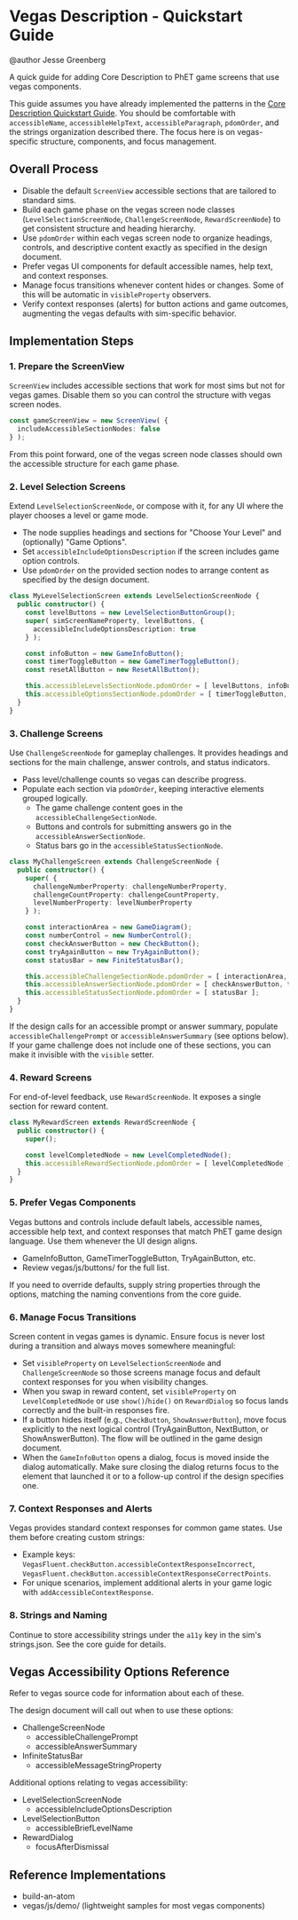 # Vegas Description - Quickstart Guide

@author Jesse Greenberg

A quick guide for adding Core Description to PhET game screens that use vegas components.

This guide assumes you have already implemented the patterns in
the [Core Description Quickstart Guide](https://github.com/phetsims/phet-info/blob/main/doc/core-description-quickstart-guide.md).
You should be comfortable with `accessibleName`, `accessibleHelpText`, `accessibleParagraph`, `pdomOrder`, and the
strings organization described there. The focus here is on vegas-specific structure, components, and focus management.

## Overall Process

- Disable the default `ScreenView` accessible sections that are tailored to standard sims.
- Build each game phase on the vegas screen node classes (`LevelSelectionScreenNode`, `ChallengeScreenNode`,
  `RewardScreenNode`) to get consistent structure and heading hierarchy.
- Use `pdomOrder` within each vegas screen node to organize headings, controls, and descriptive content exactly as
  specified in the design document.
- Prefer vegas UI components for default accessible names, help text, and context responses.
- Manage focus transitions whenever content hides or changes. Some of this will be automatic in `visibleProperty`
  observers.
- Verify context responses (alerts) for button actions and game outcomes, augmenting the vegas defaults with
  sim-specific behavior.

## Implementation Steps

### 1. Prepare the ScreenView

`ScreenView` includes accessible sections that work for most sims but not for vegas games. Disable them so you can control
the structure with vegas screen nodes.

```ts
const gameScreenView = new ScreenView( {
  includeAccessibleSectionNodes: false
} );
```

From this point forward, one of the vegas screen node classes should own the accessible structure for each game phase.

### 2. Level Selection Screens

Extend `LevelSelectionScreenNode`, or compose with it, for any UI where the player chooses a level or game mode.

- The node supplies headings and sections for "Choose Your Level" and (optionally) "Game Options".
- Set `accessibleIncludeOptionsDescription` if the screen includes game option controls.
- Use `pdomOrder` on the provided section nodes to arrange content as specified by the design document.

```ts
class MyLevelSelectionScreen extends LevelSelectionScreenNode {
  public constructor() {
    const levelButtons = new LevelSelectionButtonGroup();
    super( simScreenNameProperty, levelButtons, {
      accessibleIncludeOptionsDescription: true
    } );

    const infoButton = new GameInfoButton();
    const timerToggleButton = new GameTimerToggleButton();
    const resetAllButton = new ResetAllButton();

    this.accessibleLevelsSectionNode.pdomOrder = [ levelButtons, infoButton ];
    this.accessibleOptionsSectionNode.pdomOrder = [ timerToggleButton, resetAllButton ];
  }
}
```

### 3. Challenge Screens

Use `ChallengeScreenNode` for gameplay challenges. It provides headings and sections for the main challenge, answer
controls, and status indicators.

- Pass level/challenge counts so vegas can describe progress.
- Populate each section via `pdomOrder`, keeping interactive elements grouped logically.
  - The game challenge content goes in the `accessibleChallengeSectionNode`.
  - Buttons and controls for submitting answers go in the `accessibleAnswerSectionNode`.
  - Status bars go in the `accessibleStatusSectionNode`.

```ts
class MyChallengeScreen extends ChallengeScreenNode {
  public constructor() {
    super( {
      challengeNumberProperty: challengeNumberProperty,
      challengeCountProperty: challengeCountProperty,
      levelNumberProperty: levelNumberProperty
    } );

    const interactionArea = new GameDiagram();
    const numberControl = new NumberControl();
    const checkAnswerButton = new CheckButton();
    const tryAgainButton = new TryAgainButton();
    const statusBar = new FiniteStatusBar();

    this.accessibleChallengeSectionNode.pdomOrder = [ interactionArea, numberControl ];
    this.accessibleAnswerSectionNode.pdomOrder = [ checkAnswerButton, tryAgainButton ];
    this.accessibleStatusSectionNode.pdomOrder = [ statusBar ];
  }
}
```

If the design calls for an accessible prompt or answer summary, populate `accessibleChallengePrompt` or
`accessibleAnswerSummary` (see options below). If your game challenge does not include one of these sections, you can
make it invisible with the `visible` setter.

### 4. Reward Screens

For end-of-level feedback, use `RewardScreenNode`. It exposes a single section for reward content.

```ts
class MyRewardScreen extends RewardScreenNode {
  public constructor() {
    super();

    const levelCompletedNode = new LevelCompletedNode();
    this.accessibleRewardSectionNode.pdomOrder = [ levelCompletedNode ];
  }
}
```

### 5. Prefer Vegas Components

Vegas buttons and controls include default labels, accessible names, accessible help text, and context responses that
match PhET game design language. Use them whenever the UI design aligns.

- GameInfoButton, GameTimerToggleButton, TryAgainButton, etc.
- Review vegas/js/buttons/ for the full list.

If you need to override defaults, supply string properties through the options, matching the naming conventions from the
core guide.

### 6. Manage Focus Transitions

Screen content in vegas games is dynamic. Ensure focus is never lost during a transition and always moves somewhere
meaningful:

- Set `visibleProperty` on `LevelSelectionScreenNode` and `ChallengeScreenNode` so those screens manage
  focus and default context responses for you when visibility changes.
- When you swap in reward content, set `visibleProperty` on `LevelCompletedNode`
  or use `show()`/`hide()` on `RewardDialog` so focus lands correctly and the built-in responses fire.
- If a button hides itself (e.g., `CheckButton`, `ShowAnswerButton`), move focus explicitly to the next logical
  control (TryAgainButton, NextButton, or ShowAnswerButton). The flow will be outlined in the game design document.
- When the `GameInfoButton` opens a dialog, focus is moved inside the dialog automatically. Make sure closing the dialog
  returns focus to the element that launched it or to a follow-up control if the design specifies one.

### 7. Context Responses and Alerts

Vegas provides standard context responses for common game states. Use them before creating custom strings:

- Example keys: `VegasFluent.checkButton.accessibleContextResponseIncorrect`,
  `VegasFluent.checkButton.accessibleContextResponseCorrectPoints`.
- For unique scenarios, implement additional alerts in your game logic with `addAccessibleContextResponse`.

### 8. Strings and Naming

Continue to store accessibility strings under the `a11y` key in the sim's strings.json. See the core guide for details.

## Vegas Accessibility Options Reference

Refer to vegas source code for information about each of these.

The design document will call out when to use these options:

- ChallengeScreenNode
  - accessibleChallengePrompt
  - accessibleAnswerSummary
- InfiniteStatusBar
  - accessibleMessageStringProperty

Additional options relating to vegas accessibility:

- LevelSelectionScreenNode
  - accessibleIncludeOptionsDescription
- LevelSelectionButton
  - accessibleBriefLevelName
- RewardDialog
  - focusAfterDismissal

## Reference Implementations

- build-an-atom
- vegas/js/demo/ (lightweight samples for most vegas components)